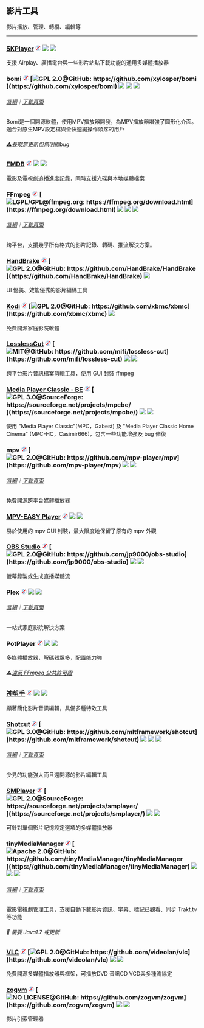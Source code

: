 ## 影片工具

影片播放、管理、轉檔、編輯等

---

### [5KPlayer](https://www.5kplayer.com/) ![](../assets/free.png) ![](../assets/united-states.png) ![](../assets/multi_platform.png)

支援 Airplay、廣播電台與一些影片站點下載功能的通用多媒體播放器

### bomi ![](../assets/free.png) [![](../assets/open-source-icon.png "GPL 2.0@GitHub: https://github.com/xylosper/bomi")](https://github.com/xylosper/bomi) ![](../assets/earth-globe.png) ![](../assets/usb.png) ![](../assets/multi_platform.png)

###### [官網](https://bomi-player.github.io/index.html)｜[下載頁面](https://bomi-player.github.io/downloads.html)

Bomi是一個開源軟體，使用MPV播放器開發，為MPV播放器增強了圖形化介面。適合對原生MPV設定檔與全快速鍵操作頭疼的用戶

###### ⚠長期無更新但無明顯bug

### [EMDB](http://www.emdb.eu/) ![](../assets/free.png) ![](../assets/earth-globe.png) ![](../assets/usb.png)

電影及電視劇追播進度記錄，同時支援光碟與本地媒體檔案

### FFmpeg ![](../assets/free.png) [![](../assets/open-source-icon.png "LGPL/GPL@ffmpeg.org: https://ffmpeg.org/download.html")](https://ffmpeg.org/download.html) ![](../assets/usb.png) ![](../assets/multi_platform.png) ![](../assets/command-line.png)

###### [官網](https://ffmpeg.org/)｜[下載頁面](http://ffmpeg.zeranoe.com/builds/)

跨平台，支援幾乎所有格式的影片記錄、轉碼、推流解決方案。

### [HandBrake](http://handbrake.fr/) ![](../assets/free.png) [![](../assets/open-source-icon.png "GPL 2.0@GitHub: https://github.com/HandBrake/HandBrake")](https://github.com/HandBrake/HandBrake) ![](../assets/earth-globe.png)

UI 優美、效能優秀的影片編碼工具

### [Kodi](https://kodi.tv/) ![](../assets/free.png) [![](../assets/open-source-icon.png "GPL 2.0@GitHub: https://github.com/xbmc/xbmc")](https://github.com/xbmc/xbmc) ![](../assets/earth-globe.png)

免費開源家庭影院軟體

### [LosslessCut](https://github.com/mifi/lossless-cut)  ![](../assets/free.png) [![](../assets/open-source-icon.png "MIT@GitHub: https://github.com/mifi/lossless-cut")](https://github.com/mifi/lossless-cut) ![](../assets/united-states.png) ![](../assets/usb.png)

跨平台影片音訊檔案剪輯工具，使用 GUI 封裝 ffmpeg

### [Media Player Classic - BE](https://mpcbe.sourceforge.io/) ![](../assets/free.png) [![](../assets/open-source-icon.png "GPL 3.0@SourceForge: https://sourceforge.net/projects/mpcbe/")](https://sourceforge.net/projects/mpcbe/) ![](../assets/earth-globe.png) ![](../assets/usb.png)

使用 "Media Player Classic"\(MPC，Gabest\) 及 "Media Player Classic Home Cinema" \(MPC-HC，Casimir666\)，包含一些功能增強及 bug 修復

### mpv ![](../assets/free.png) [![](../assets/open-source-icon.png "GPL 2.0@GitHub: https://github.com/mpv-player/mpv")](https://github.com/mpv-player/mpv) ![](../assets/united-states.png) ![](../assets/multi_platform.png)

###### [官網](https://mpv.io/)｜[下載頁面](https://mpv.io/installation/)

免費開源跨平台媒體播放器

### [MPV-EASY Player](http://www.rjno1.com/mpv-easy-player.html) ![](../assets/free.png) ![](../assets/china.png)  ![](../assets/usb.png)

易於使用的 mpv GUI 封裝，最大限度地保留了原有的 mpv 外觀

### [OBS Studio](https://obsproject.com/) ![](../assets/free.png) [![](../assets/open-source-icon.png "GPL 2.0@GitHub: https://github.com/jp9000/obs-studio")](https://github.com/jp9000/obs-studio) ![](../assets/united-states.png) ![](../assets/usb.png)

螢幕錄製或生成直播媒體流

### Plex ![](../assets/free.png) ![](../assets/earth-globe.png) ![](../assets/multi_platform.png)

###### [官網](https://www.plex.tv/)｜[下載頁面](https://www.plex.tv/apps/)

一站式家庭影院解決方案

### PotPlayer ![](../assets/free.png) ![](../assets/earth-globe.png) ![](../assets/multi_platform.png)

多媒體播放器，解碼器眾多，配置能力強

###### ⚠[違反 FFmpeg 公共許可證](https://github.com/FFmpeg/web/blob/master/src/shame#L63)

### [神剪手](https://www.shencut.com/) ![](../assets/free.png) ![](../assets/earth-globe.png) ![](../assets/multi_platform.png)

顯著簡化影片音訊編輯，具備多種特效工具

### Shotcut ![](../assets/free.png) [![](../assets/open-source-icon.png "GPL 3.0@GitHub: https://github.com/mltframework/shotcut")](https://github.com/mltframework/shotcut) ![](../assets/earth-globe.png) ![](../assets/usb.png) ![](../assets/multi_platform.png)

###### [官網](https://www.shotcut.org/)｜[下載頁面](https://www.shotcut.org/download/)

少見的功能強大而且還開源的影片編輯工具

### [SMPlayer](https://sourceforge.net/projects/smplayer/) ![](../assets/free.png) [![](../assets/open-source-icon.png "GPL 2.0@SourceForge: https://sourceforge.net/projects/smplayer/")](https://sourceforge.net/projects/smplayer/) ![](../assets/earth-globe.png) ![](../assets/multi_platform.png)

可針對單個影片記憶設定選項的多媒體播放器

### tinyMediaManager ![](../assets/free.png) [![](../assets/open-source-icon.png "Apache 2.0@GitHub: https://github.com/tinyMediaManager/tinyMediaManager")](https://github.com/tinyMediaManager/tinyMediaManager) ![](../assets/earth-globe.png) ![](../assets/usb.png) ![](../assets/multi_platform.png)

###### [官網](http://www.tinymediamanager.org/)｜[下載頁面](http://www.tinymediamanager.org/download/)

電影電視劇管理工具，支援自動下載影片資訊、字幕、標記已觀看、同步 Trakt.tv 等功能

###### 📌 需要 Java1.7 或更新

### [VLC](http://www.videolan.org/vlc/index.html) ![](../assets/free.png) [![](../assets/open-source-icon.png "GPL 2.0@GitHub: https://github.com/videolan/vlc")](https://github.com/videolan/vlc) ![](../assets/earth-globe.png) ![](../assets/multi_platform.png)

免費開源多媒體播放器與框架，可播放DVD 音訊CD VCD與多種流協定

### [zogvm](https://github.com/zogvm/zogvm) ![](../assets/free.png) [![](../assets/open-source-icon.png "NO LICENSE@GitHub: https://github.com/zogvm/zogvm")](https://github.com/zogvm/zogvm) ![](../assets/china.png) ![](../assets/usb.png)

影片引索管理器
